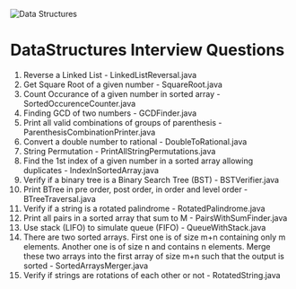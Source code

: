 ![Data Structures](https://3.bp.blogspot.com/-aQNOpvozWPY/VxDwH9I7rkI/AAAAAAAALBw/HV8HnUoejgoeg1GeVbF9lsbXpIKF6Q7mwCLcB/s1600/data-structures.png)

# DataStructures Interview Questions



1. Reverse a Linked List - LinkedListReversal.java
2. Get Square Root of a given number - SquareRoot.java
3. Count Occurance of a given number in sorted array - SortedOccurenceCounter.java
4. Finding GCD of two numbers - GCDFinder.java
5. Print all valid combinations of groups of parenthesis - ParenthesisCombinationPrinter.java
6. Convert a double number to rational - DoubleToRational.java
7. String Permutation - PrintAllStringPermutations.java
8. Find the 1st index of a given number in a sorted array allowing duplicates - IndexInSortedArray.java
9. Verify if a binary tree is a Binary Search Tree (BST) - BSTVerifier.java
10. Print BTree in pre order, post order, in order and level order - BTreeTraversal.java
11. Verify if a string is a rotated palindrome - RotatedPalindrome.java
12. Print all pairs in a sorted array that sum to M - PairsWithSumFinder.java
13. Use stack (LIFO) to simulate queue (FIFO) - QueueWithStack.java
14. There are two sorted arrays. First one is of size m+n containing only m elements. Another one is of size n and contains n elements. Merge these two arrays into the first array of size m+n such that the output is sorted - SortedArraysMerger.java
15. Verify if strings are rotations of each other or not - RotatedString.java